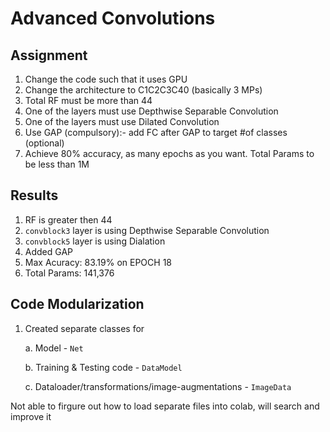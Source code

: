 # Advanced Convolutions

## Assignment

1. Change the code such that it uses GPU
2. Change the architecture to C1C2C3C40 (basically 3 MPs)
3. Total RF must be more than 44
4. One of the layers must use Depthwise Separable Convolution
5. One of the layers must use Dilated Convolution
6. Use GAP (compulsory):- add FC after GAP to target #of classes (optional)
7. Achieve 80% accuracy, as many epochs as you want. Total Params to be less than 1M

## Results

1. RF is greater then 44
2. `convblock3` layer is using Depthwise Separable Convolution
3. `convblock5` layer is using Dialation
4. Added GAP
5. Max Acuracy: 83.19% on EPOCH 18
6. Total Params: 141,376

## Code Modularization

1. Created separate classes for

   a. Model - `Net`
   
   b. Training & Testing code - `DataModel`
   
   c. Dataloader/transformations/image-augmentations - `ImageData`
   
   
Not able to firgure out how to load separate files into colab, will search and improve it
